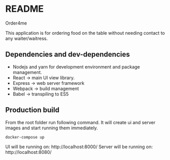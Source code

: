 # README

Order4me

This application is for ordering food on the table without needing contact to any waiter/waitress.

## Dependencies and dev-dependencies

-   Nodejs and yarn for development environment and package management.
-   React -> main UI view library.
-   Express -> web server framework
-   Webpack -> build management
-   Babel -> transpiling to ES5

## Production build

From the root folder run following command. It will create ui and server images and start running them immediately.

`docker-compose up`

UI will be running on: http://localhost:8000/
Server will be running on: http://localhost:8080/
